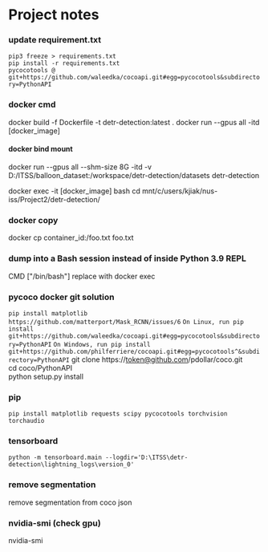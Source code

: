 # Project notes

### update requirement.txt
`pip3 freeze > requirements.txt`<br>
`pip install -r requirements.txt` <br>
`pycocotools @ git+https://github.com/waleedka/cocoapi.git#egg=pycocotools&subdirectory=PythonAPI` <br>

### docker cmd
docker build -f Dockerfile -t detr-detection:latest .
docker run --gpus all -itd [docker_image]

#### docker bind mount
docker run --gpus all --shm-size 8G -itd -v D:/ITSS/balloon_dataset:/workspace/detr-detection/datasets detr-detection

docker exec -it [docker_image] bash
cd mnt/c/users/kjiak/nus-iss/Project2/detr-detection/

### docker copy
docker cp container_id:/foo.txt foo.txt

### dump into a Bash session instead of inside Python 3.9 REPL
CMD ["/bin/bash"] replace with docker exec

### pycoco docker git solution
`pip install matplotlib`
`https://github.com/matterport/Mask_RCNN/issues/6`
`On Linux, run pip install git+https://github.com/waleedka/cocoapi.git#egg=pycocotools&subdirectory=PythonAPI`
`On Windows, run pip install git+https://github.com/philferriere/cocoapi.git#egg=pycocotools^&subdirectory=PythonAPI`
git clone https://token@github.com/pdollar/coco.git <br>
cd coco/PythonAPI <br>
python setup.py install <br>

### pip
`pip install matplotlib requests scipy pycocotools torchvision torchaudio`

### tensorboard
`python -m tensorboard.main --logdir='D:\ITSS\detr-detection\lightning_logs\version_0'`

### remove segmentation
remove segmentation from coco json

### nvidia-smi (check gpu)
nvidia-smi
